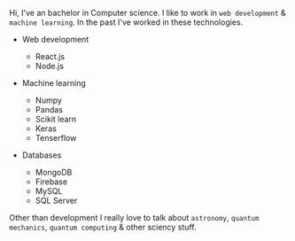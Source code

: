 Hi, I've an bachelor in Computer science. I like to work in `web development` & `machine learning`. 
In the past I've worked in these technologies.

 - Web development
   - React.js
   - Node.js
 - Machine learning
   - Numpy
   - Pandas
   - Scikit learn
   - Keras
   - Tenserflow

 - Databases
   - MongoDB
   - Firebase
   - MySQL
   - SQL Server

Other than development I really love to talk about `astronomy`, `quantum mechanics`, `quantum computing` & other sciency stuff.
